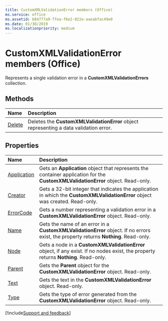 ```yaml
---
title: CustomXMLValidationError members (Office)
ms.service: office
ms.assetid: b84777a9-ffea-f6e2-022e-aaeabfac49e0
ms.date: 01/30/2019
ms.localizationpriority: medium
---
```



# CustomXMLValidationError members (Office)

Represents a single validation error in a **CustomXMLValidationErrors** collection.


## Methods

|Name|Description|
|:-----|:-----|
|[Delete](../../Office.CustomXMLValidationError.Delete.md)|Deletes the **CustomXMLValidationError** object representing a data validation error.|


## Properties

|Name|Description|
|:-----|:-----|
|[Application](../../Office.CustomXMLValidationError.Application.md)|Gets an **Application** object that represents the container application for the **CustomXMLValidationError** object. Read-only.|
|[Creator](../../Office.CustomXMLValidationError.Creator.md)|Gets a 32-bit integer that indicates the application in which the **CustomXMLValidationError** object was created. Read-only.|
|[ErrorCode](../../Office.CustomXMLValidationError.ErrorCode.md)|Gets a number representing a validation error in a **CustomXMLValidationError** object. Read-only.|
|[Name](../../Office.CustomXMLValidationError.Name.md)|Gets the name of an error in a **CustomXMLValidationError** object. If no errors exist, the property returns **Nothing**. Read-only.|
|[Node](../../Office.CustomXMLValidationError.Node.md)|Gets a node in a **CustomXMLValidationError** object, if any exist. If no nodes exist, the property returns **Nothing**. Read-only.|
|[Parent](../../Office.CustomXMLValidationError.Parent.md)|Gets the **Parent** object for the **CustomXMLValidationError** object. Read-only.|
|[Text](../../Office.CustomXMLValidationError.Text.md)|Gets the text in the **CustomXMLValidationError** object. Read-only.|
|[Type](../../Office.CustomXMLValidationError.Type.md)|Gets the type of error generated from the **CustomXMLValidationError** object. Read-only.|

[!include[Support and feedback](~/includes/feedback-boilerplate.md)]